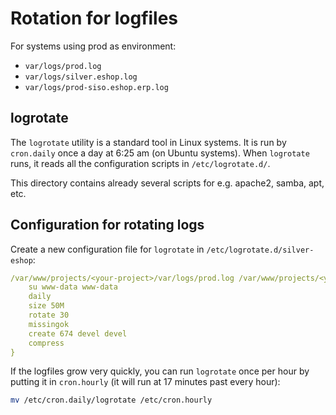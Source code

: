 # Rotation for logfiles

For systems using prod as environment:

- `var/logs/prod.log`
- `var/logs/silver.eshop.log`
- `var/logs/prod-siso.eshop.erp.log`

## logrotate

The `logrotate` utility is a standard tool in Linux systems. It is run by `cron.daily` once a day at 6:25 am (on Ubuntu systems).
When `logrotate` runs, it reads all the configuration scripts in `/etc/logrotate.d/`.

This directory contains already several scripts for e.g. apache2, samba, apt, etc.

## Configuration for rotating logs

Create a new configuration file for `logrotate` in `/etc/logrotate.d/silver-eshop`:

``` yaml
/var/www/projects/<your-project>/var/logs/prod.log /var/www/projects/<your-project>/var/logs/silver.eshop.log /var/www/projects/<your-project>/var/logs/prod-siso.eshop.erp.log {
    su www-data www-data
    daily
    size 50M
    rotate 30
    missingok
    create 674 devel devel
    compress
}
```

If the logfiles grow very quickly, you can run `logrotate` once per hour by putting it in `cron.hourly` (it will run at 17 minutes past every hour):

``` bash
mv /etc/cron.daily/logrotate /etc/cron.hourly
```
